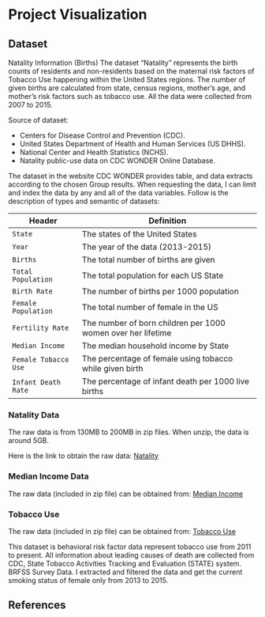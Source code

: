 # Project Visualization

## Dataset

Natality Information (Births)
The dataset “Natality” represents the birth counts of residents and non-residents based on the maternal risk factors of Tobacco Use happening within the United States regions. The number of given births are calculated from state, census regions, mother’s age, and mother’s risk factors such as tobacco use. All the data were collected from 2007 to 2015.

Source of dataset:
- Centers for Disease Control and Prevention (CDC).
- United States Department of Health and Human Services (US DHHS).
- National Center and Health Statistics (NCHS).
- Natality public-use data on CDC WONDER Online Database.

The dataset in the website CDC WONDER provides table, and data extracts according to the chosen Group results. When requesting the data, I can limit and index the data by any and all of the data variables. Follow is the description of types and semantic of datasets:

Header | Definition
---|---------
`State` | The states of the United States
`Year` | The year of the data (2013-2015)
`Births` | The total number of births are given
`Total Population` | The total population for each US State
`Birth Rate` | The number of births per 1000 population
`Female Population` | The total number of female in the US
`Fertility Rate` | The number of born children per 1000 women over her lifetime
`Median Income` | The median household income by State
`Female Tobacco Use` | The percentage of female using tobacco while given birth
`Infant Death Rate` | The percentage of infant death per 1000 live births

### Natality Data
The raw data is from 130MB to 200MB in zip files. When unzip, the data is around 5GB.

Here is the link to obtain the raw data:
[Natality](https://www.cdc.gov/nchs/data_access/VitalStatsOnline.htm#Births%EF%BB%BF%EF%BB%BF%EF%BB%BF%EF%BB%BF%EF%BB%BF%EF%BB%BF%EF%BB%BF)

### Median Income Data
The raw data (included in zip file) can be obtained from:
[Median Income](https://www.census.gov/data/tables/time-series/demo/income-poverty/historical-income-households.html)

### Tobacco Use
The raw data (included in zip file) can be obtained from:
[Tobacco Use](https://www.healthdata.gov/dataset/behavioral-risk-factor-data-tobacco-use-2011-present)

This dataset is behavioral risk factor data represent tobacco use from 2011 to present. All information about leading causes of death are collected from CDC, State Tobacco Activities Tracking and Evaluation (STATE) system. BRFSS Survey Data. I extracted and filtered the data and get the current smoking status of female only from 2013 to 2015.

## References

